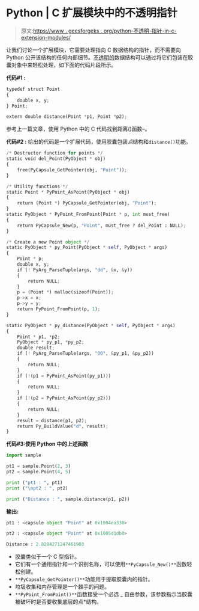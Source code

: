 # Python | C 扩展模块中的不透明指针

> 原文:[https://www . geesforgeks . org/python-不透明-指针-in-c-extension-modules/](https://www.geeksforgeeks.org/python-opaque-pointers-in-c-extension-modules/)

让我们讨论一个扩展模块，它需要处理指向 C 数据结构的指针，而不需要向 Python 公开该结构的任何内部细节。[不透明的](https://www.geeksforgeeks.org/opaque-pointer/)数据结构可以通过将它们包装在胶囊对象中来轻松处理，如下面的代码片段所示。

**代码#1 :**

```py
typedef struct Point
{
    double x, y;
} Point;

extern double distance(Point *p1, Point *p2);
```

参考上一篇文章，使用 Python 中的 C 代码找到距离()函数–。

**代码#2 :** 给出的代码是一个扩展代码，使用胶囊包装*点*结构和`distance()`功能。

```py
/* Destructor function for points */
static void del_Point(PyObject * obj)
{
    free(PyCapsule_GetPointer(obj, "Point"));
}

/* Utility functions */
static Point * PyPoint_AsPoint(PyObject * obj)
{
    return (Point *) PyCapsule_GetPointer(obj, "Point");
}
static PyObject * PyPoint_FromPoint(Point * p, int must_free)
{
    return PyCapsule_New(p, "Point", must_free ? del_Point : NULL);
}

/* Create a new Point object */
static PyObject * py_Point(PyObject * self, PyObject * args)
{
    Point * p;
    double x, y;
    if (! PyArg_ParseTuple(args, "dd", &x, &y))
    {
        return NULL;
    }
    p = (Point *) malloc(sizeof(Point));
    p->x = x;
    p->y = y;
    return PyPoint_FromPoint(p, 1);
}

static PyObject * py_distance(PyObject * self, PyObject * args)
{
    Point * p1, *p2;
    PyObject * py_p1, *py_p2;
    double result;
    if (! PyArg_ParseTuple(args, "OO", &py_p1, &py_p2))
    {
        return NULL;
    }
    if (!(p1 = PyPoint_AsPoint(py_p1)))
    {
        return NULL;
    }
    if (!(p2 = PyPoint_AsPoint(py_p2)))
    {
        return NULL;
    }
    result = distance(p1, p2);
    return Py_BuildValue("d", result);
}
```

**代码#3:使用 Python 中的上述函数**

```py
import sample

pt1 = sample.Point(2, 3)
pt2 = sample.Point(4, 5)

print ("pt1 : ", pt1)
print ("\npt2 : ", pt2)

print ("Distance : ", sample.distance(p1, p2))
```

**输出:**

```py
pt1 : <capsule object "Point" at 0x1004ea330>

pt2 : <capsule object "Point" at 0x1005d1db0>

Distance : 2.8284271247461903

```

*   胶囊类似于一个 C 型指针。
*   它们有一个通用指针和一个识别名称，可以使用`**PyCapsule_New()**`函数轻松创建。
*   `**PyCapsule_GetPointer()**`功能用于提取胶囊内的指针。
*   垃圾收集和内存管理是一个棘手的问题。
*   `**PyPoint_FromPoint()**`函数接受一个必选 _ 自由参数，该参数指示当胶囊被破坏时是否要收集底层的点*结构。